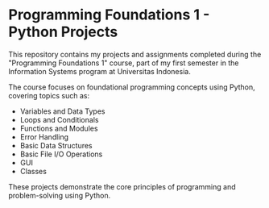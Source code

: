 # Programming Foundations 1 - Python Projects
This repository contains my projects and assignments completed during the "Programming Foundations 1" course, part of my first semester in the Information Systems program at Universitas Indonesia.

The course focuses on foundational programming concepts using Python, covering topics such as:

- Variables and Data Types
- Loops and Conditionals
- Functions and Modules
- Error Handling
- Basic Data Structures
- Basic File I/O Operations
- GUI
- Classes

These projects demonstrate the core principles of programming and problem-solving using Python.
